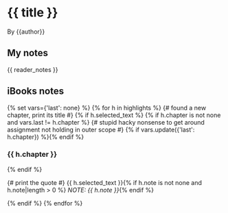 # {{ title }}

By {{author}}

## My notes <a name="my_notes_dont_delete"></a>

{{ reader_notes }}

## iBooks notes <a name="ibooks_notes_dont_delete"></a>
{% set vars={'last': none} %}
{% for h in highlights %}
{# found a new chapter, print its title #}
{% if h.selected_text %}
{% if h.chapter is not none and vars.last != h.chapter %}
{# stupid hacky nonsense to get around assignment not holding in outer scope #}
{% if vars.update({'last': h.chapter}) %}{% endif %}

### {{ h.chapter }}
{% endif %}

{# print the quote #}
{{ h.selected_text }}{% if h.note is not none and h.note|length > 0 %}  _NOTE: {{ h.note }}_{% endif %}

{% endif %}
{% endfor %}
